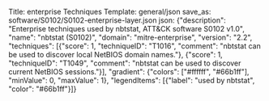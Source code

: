 Title: enterprise Techniques
Template: general/json
save_as: software/S0102/S0102-enterprise-layer.json
json: {"description": "Enterprise techniques used by nbtstat, ATT&CK software S0102 v1.0", "name": "nbtstat (S0102)", "domain": "mitre-enterprise", "version": "2.2", "techniques": [{"score": 1, "techniqueID": "T1016", "comment": "nbtstat can be used to discover local NetBIOS domain names."}, {"score": 1, "techniqueID": "T1049", "comment": "nbtstat can be used to discover current NetBIOS sessions."}], "gradient": {"colors": ["#ffffff", "#66b1ff"], "minValue": 0, "maxValue": 1}, "legendItems": [{"label": "used by nbtstat", "color": "#66b1ff"}]}